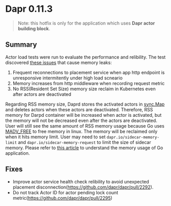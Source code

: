   
# Dapr 0.11.3

> Note: this hotfix is only for the application which uses **Dapr actor building block**.

## Summary

Actor load tests were run to evaluate the performance and relibility. The test discovered [these issues](https://github.com/dapr/dapr/issues/2093) that cause memory leaks:

1. Frequent reconnections to placement service when app http endpoint is unresponsive intermitently under high load scneario
2. Memory increases from http middleware when recording request metric
3. No RSS(Resident Set Size) memory size reclaim in Kubernetes even after actors are deactivated

Regarding RSS memory size, Daprd stores the activated actors in [sync.Map](https://golang.org/pkg/sync/#Map) and deletes actors when these actors are deactivated. Therefore, RSS memory for Darpd container will be increased when actor is activated, but the memory will not be decreased even after the actors are deactivated. User will still see the same amount of RSS memory usage because Go uses [MADV_FREE](https://github.com/golang/go/issues/23687) to free memory in linux. The memory will be reclaimed only when it hits memory limit. User may need to set `dapr.io/sidecar-memory-limit` and `dapr.io/sidecar-memory-request` to limit the size of sidecar memory. Please refer to [this article](https://www.bwplotka.dev/2019/golang-memory-monitoring/) to understand the memory usage of Go application.


## Fixes

* Improve actor service health check relibility to avoid unexpected placement disconnection(https://github.com/dapr/dapr/pull/2292).
* Do not track Actor ID for actor pending lock count metric(https://github.com/dapr/dapr/pull/2295)
